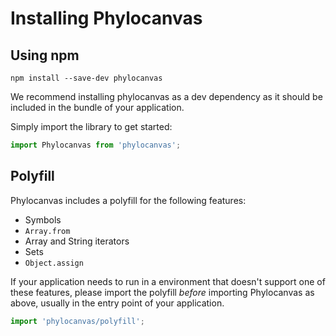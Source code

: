 # Installing Phylocanvas

## Using npm
```
npm install --save-dev phylocanvas
```
We recommend installing phylocanvas as a dev dependency as it should be included in the bundle of your application.

Simply import the library to get started:
```JavaScript
import Phylocanvas from 'phylocanvas';
```

## Polyfill
Phylocanvas includes a polyfill for the following features:

- Symbols
- `Array.from`
- Array and String iterators
- Sets
- `Object.assign`

If your application needs to run in a environment that doesn't support one of these features, please import the polyfill *before* importing Phylocanvas as above, usually in the entry point of your application.

```JavaScript
import 'phylocanvas/polyfill';
```

